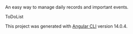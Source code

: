 An easy way to manage daily records and important events.

ToDoList

This project was generated with [Angular CLI](https://github.com/angular/angular-cli) version 14.0.4.


